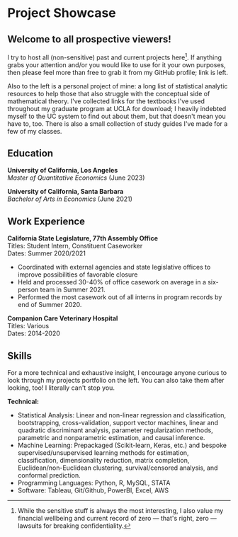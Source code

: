 # Project Showcase

## Welcome to all prospective viewers!

I try to host all (non-sensitive) past and current projects here[^1]. If anything grabs your attention and/or you would like to use for it your own purposes, then please feel more than free to grab it from my GitHub profile; link is left.

[^1]: While the sensitive stuff is always the most interesting, I also value my financial wellbeing and current record of zero — that's right, zero — lawsuits for breaking confidentiality.

Also to the left is a personal project of mine: a long list of statistical analytic resources to help those that also struggle with the conceptual side of mathematical theory. I've collected links for the textbooks I've used throughout my graduate program at UCLA for download; I heavily indebted myself to the UC system to find out about them, but that doesn't mean you have to, too. There is also a small collection of study guides I've made for a few of my classes.

## Education
**University of California, Los Angeles** <br>
*Master of Quantitative Economics* (June 2023)

**University of California, Santa Barbara** <br>
*Bachelor of Arts in Economics* (June 2021)

## Work Experience
**California State Legislature, 77th Assembly Office** <br>
Titles: Student Intern, Constituent Caseworker <br> 
Dates: Summer 2020/2021

- Coordinated with external agencies and state legislative offices to improve possibilities of favorable closure
- Held and processed 30-40% of office casework on average in a six-person team in Summer 2021.
- Performed the most casework out of all interns in program records by end of Summer 2020.

**Companion Care Veterinary Hospital** <br>
Titles: Various <br> 
Dates: 2014-2020

## Skills

For a more technical and exhaustive insight, I encourage anyone curious to look through my projects portfolio on the left. You can also take them after looking, too! I literally can't stop you.

**Technical:**
- Statistical Analysis: Linear and non-linear regression and classification, bootstrapping, cross-validation, support vector machines, linear and quadratic discriminant analysis, parameter regularization methods, parametric and nonparametric estimation, and causal inference.
- Machine Learning: Prepackaged (Scikit-learn, Keras, etc.) and bespoke supervised/unsupervised learning methods for estimation, classification, dimensionality reduction, matrix completion, Euclidean/non-Euclidean clustering, survival/censored analysis, and conformal prediction.
- Programming Languages: Python, R, MySQL, STATA
- Software: Tableau, Git/Github, PowerBI, Excel, AWS

